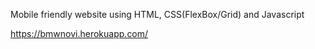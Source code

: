 Mobile friendly website using HTML, CSS(FlexBox/Grid) and Javascript  
  
  
https://bmwnovi.herokuapp.com/
